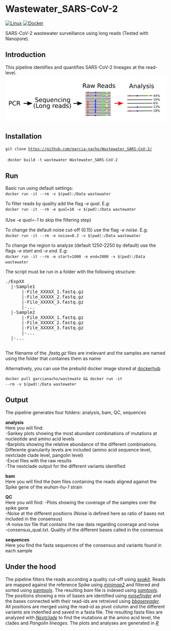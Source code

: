 # Wastewater_SARS-CoV-2
[![Linux](https://svgshare.com/i/Zhy.svg)](https://svgshare.com/i/Zhy.svg)   [![Docker](https://badgen.net/badge/icon/docker?icon=docker&label)](https://https://docker.com/)

SARS-CoV-2 wastewater surveillance using long reads (Tested with Nanopore).

## Introduction
This pipeline identifies and quantifies SARS-CoV-2 lineages at the read-level.   
<img src="/Overview.png" width="700">     

## Installation   
<code>git clone https://github.com/garcia-nacho/Wastewater_SARS-CoV-2/ </code>  
<code> docker build -t wastewater Wastewater_SARS-CoV-2 </code>
   
## Run   
Basic run using default settings:   
<code>docker run -it --rm -v $(pwd):/Data wastewater </code>  
   
To filter reads by quality add the flag *-e qual*. E.g:   
<code>docker run -it --rm -e qual=10 -v $(pwd):/Data wastewater </code>   
(Use *-e qual=-1* to skip the filtering step)   
   
To change the default noise cut-off (0.15) use the flag *-e noise*. E.g:       
<code>docker run -it --rm -e noise=0.3 -v $(pwd):/Data wastewater </code>

To change the region to analyze (default 1250-2250 by default) use the flags *-e start* and *-e end*. E.g:    
<code>docker run -it --rm -e start=1000 -e end=2000 -v $(pwd):/Data wastewater </code>

The script must be run in a folder with the following structure:

<pre>
./ExpXX         
  |-Sample1     
      |-File_XXXXX_1.fastq.gz       
      |-File_XXXXX_2.fastq.gz
      |-File_XXXXX_3.fastq.gz
      |-...
  |-Sample2      
      |-File_XXXXX_1.fastq.gz       
      |-File_XXXXX_2.fastq.gz
      |-File_XXXXX_3.fastq.gz
      |-... 
  |-...   

</pre>

The filename of the *.fastq.gz* files are irrelevant and the samples are named using the folder that containes them as name    

Alternatively, you can use the prebuild docker image stored at [dockerhub](https://hub.docker.com/repository/docker/garcianacho/wastewater)

<code>docker pull garcianacho/wastewate && docker run -it --rm -v $(pwd):/Data wastewater</code>

## Output   
The pipeline generates four folders: analysis, bam, QC, sequences   
   
**analysis**    
Here you will find:   
-Sankey plots showing the most abundant combinations of mutations at nucleotide and amino acid levels   
-Barplots showing the relative abundance of the different combinations. Differente granularity levels are included (amino acid sequence level, nextclade clade level, pangolin level)   
-Excel files with the raw results    
-The nextclade output for the different variants identified   

**bam**   
Here you will find the *bam* files containing the reads aligned against the Spike gene of the *wuhan-hu-1* strain   
   
**QC**   
Here you will find:
-Plots showing the coverage of the samples over the spike gene   
-Noise at the different positions (Noise is defined here as ratio of bases not included in the consensus)   
-A noise.tsv file that contains the raw data regarding coverage and noise   
-consensus_qual.txt. Quality of the different bases called in the consensus   
   
**sequences**   
Here you find the fasta sequences of the consensus and variants found in each sample    
     
## Under the hood
The pipeline filters the reads according a quality cut-off using *[seqkit](https://bioinf.shenwei.me/seqkit/)*. Reads are mapped against the reference Spike using *[minimap2](https://github.com/lh3/minimap2)* and filtered and sorted using *[samtools](http://www.htslib.org/)*. The resulting *bam* file is indexed using *[samtools](http://www.htslib.org/)*. The positions showing a mix of bases are identified using *[noisefinder](https://github.com/garcia-nacho/NoisExtractor)* and the bases connected with their read-ids are retreived using *[bbasereader](https://github.com/garcia-nacho/bbasereader)*. All positions are merged using the read-id as pivot column and the different variants are indenfied and saved in a fasta file. The resulting fasta files are analyzed with *[Nextclade](https://clades.nextstrain.org/)* to find the mutations at the amino acid level, the clades and *Pangolin lineages*. The plots and analyses are generated in *[R](https://www.r-project.org/)* 
